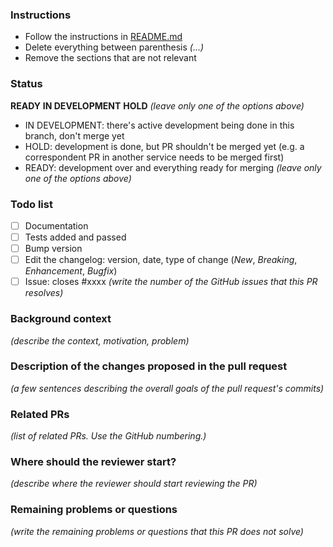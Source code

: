 ### Instructions

- Follow the instructions in [README.md](../blob/master/README.md)
- Delete everything between parenthesis _(...)_
- Remove the sections that are not relevant

### Status

**READY**
**IN DEVELOPMENT**
**HOLD**
_(leave only one of the options above)_

- IN DEVELOPMENT: there's active development being done in this branch, don't merge yet
- HOLD: development is done, but PR shouldn't be merged yet (e.g. a correspondent PR in another service needs to be merged first)
- READY: development over and everything ready for merging
  _(leave only one of the options above)_

### Todo list

- [ ] Documentation
- [ ] Tests added and passed
- [ ] Bump version
- [ ] Edit the changelog: version, date, type of change (_New_, _Breaking_, _Enhancement_, _Bugfix_)
- [ ] Issue: closes #xxxx _(write the number of the GitHub issues that this PR resolves)_

### Background context

_(describe the context, motivation, problem)_

### Description of the changes proposed in the pull request

_(a few sentences describing the overall goals of the pull request's commits)_

### Related PRs

_(list of related PRs. Use the GitHub numbering.)_

### Where should the reviewer start?

_(describe where the reviewer should start reviewing the PR)_

### Remaining problems or questions

_(write the remaining problems or questions that this PR does not solve)_
